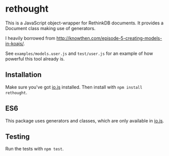 # rethought
This is a JavaScript object-wrapper for RethinkDB documents. It provides a Document class making use of generators.

I heavily borrowed from http://knowthen.com/episode-5-creating-models-in-koajs/.

See `examples/models.user.js` and `test/user.js` for an example of how powerful this tool already is.

## Installation
Make sure you've got [io.js](https://iojs.org/) installed. Then install with `npm install rethought`.

## ES6
This package uses generators and classes, which are only available in [io.js](https://iojs.org/).

## Testing
Run the tests with `npm test`.
